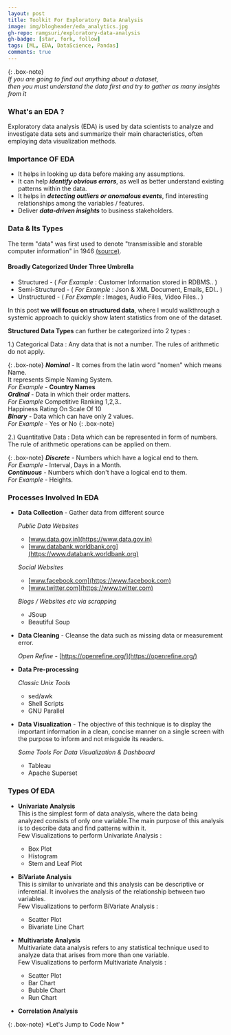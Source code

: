 ```yaml
---
layout: post
title: Toolkit For Exploratory Data Analysis
image: img/blogheader/eda_analytics.jpg
gh-repo: ramgsuri/exploratory-data-analysis
gh-badge: [star, fork, follow]
tags: [ML, EDA, DataScience, Pandas]
comments: true
---
```


{: .box-note}       
*If you are going to find out anything about a dataset,  
then you must understand the data first and try to gather as many
insights from it*

### What's an EDA ?
Exploratory data analysis (EDA) is used by data scientists to analyze and investigate data sets 
and summarize their main characteristics, often employing data visualization methods.
 
### Importance OF EDA
* It helps in looking up data before making any assumptions.  
* It can help ***identify obvious errors***, as well as better understand existing patterns within the data.
* It helps in ***detecting outliers or anomalous events***, find interesting relationships among the variables / features.
* Deliver ***data-driven insights*** to business stakeholders.

### Data & Its Types
The term "data" was first used to denote "transmissible and storable computer information" in 1946 
[(source)](https://www.etymonline.com/word/data).

#### Broadly  Categorized Under Three Umbrella
* Structured - ( *For Example* : Customer Information stored in RDBMS.. )
* Semi-Structured - ( *For Example* : Json & XML Document, Emails, EDI.. )
* Unstructured - ( *For Example* : Images, Audio Files, Video Files.. )

In this post **we will focus on structured data**, where I would walkthrough a 
systemic approach to quickly show latent statistics from one of the dataset.

**Structured Data Types** can further be categorized into 2 types :

1.) Categorical Data :  Any data that is not a number. The rules of arithmetic
do not apply.

{: .box-note}
***Nominal*** - It comes from the latin word "nomen" which means Name.  
It represents Simple Naming System.  
*For Example* - **Country Names**  
***Ordinal*** - Data in which their order matters.  
*For Example* 
Competitive Ranking 1,2,3..  
Happiness Rating On Scale Of 10  
***Binary*** - Data which can have only 2 values.  
*For Example* - Yes or No
{: .box-note}
    
2.) Quantitative Data : Data which can be represented in form of numbers.
The rule of arithmetic operations can be applied on them.

{: .box-note}
***Discrete*** - Numbers which have a logical end to them.    
*For Example* -  Interval, Days in a Month.  
***Continuous*** - Numbers which don't have a logical end to them.  
*For Example* - Heights.

### Processes Involved In EDA
*  **Data Collection** -    Gather data from different source   
   
   *Public Data Websites*
    * [www.data.gov.in](https://www.data.gov.in)  
    * [www.databank.worldbank.org](https://www.databank.worldbank.org)
       
   *Social Websites* 
    * [www.facebook.com](https://www.facebook.com)
    * [www.twitter.com](https://www.twitter.com)
    
   *Blogs / Websites etc via scrapping* 
    * JSoup
    * Beautiful Soup
   
* **Data Cleaning** - Cleanse the data such as missing data or measurement error.
    
   *Open Refine* - [https://openrefine.org/](https://openrefine.org/)
   
* **Data Pre-processing**  
  
  *Classic Unix Tools*
   * sed/awk
   * Shell Scripts
   * GNU Parallel
     
* **Data Visualization** - The objective of this technique is to display the important 
information in a clean, concise manner on a single screen with the purpose to inform 
and not misguide its readers.

  *Some Tools For Data Visualization & Dashboard*
   * Tableau
   * Apache Superset

### Types Of EDA  
* **Univariate Analysis**   
This is the simplest form of data analysis, 
where the data being analyzed consists of only one variable.The main purpose of this
analysis is to describe data and find patterns within it.   
Few Visualizations to perform Univariate Analysis :
  * Box Plot
  * Histogram
  * Stem and Leaf Plot
    
* **BiVariate Analysis**  
This is similar to univariate and this analysis can be descriptive or 
inferential. It involves the analysis of the relationship between 
two variables.  
Few Visualizations to perform BiVariate Analysis :
  * Scatter Plot
  * Bivariate Line Chart
    
* **Multivariate Analysis**  
Multivariate data analysis refers to any statistical technique used to analyze 
data that arises from more than one variable.  
Few Visualizations to perform Multivariate Analysis :
  * Scatter Plot
  * Bar Chart  
  * Bubble Chart
  * Run Chart
    
* **Correlation Analysis**  

{: .box-note}
*Let's Jump to Code Now *  

  






      



 
 




  

